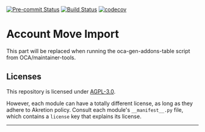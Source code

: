 
<!-- /!\ Non OCA Context : Set here the badge of your runbot / runboat instance. -->
[![Pre-commit Status](https://github.com/akretion/account-move-import/actions/workflows/pre-commit.yml/badge.svg?branch=16.0)](https://github.com/akretion/account-move-import/actions/workflows/pre-commit.yml?query=branch%3A16.0)
[![Build Status](https://github.com/akretion/account-move-import/actions/workflows/test.yml/badge.svg?branch=16.0)](https://github.com/akretion/account-move-import/actions/workflows/test.yml?query=branch%3A16.0)
[![codecov](https://codecov.io/gh/akretion/account-move-import/branch/16.0/graph/badge.svg)](https://codecov.io/gh/akretion/account-move-import)
<!-- /!\ Non OCA Context : Set here the badge of your translation instance. -->

<!-- /!\ do not modify above this line -->

# Account Move Import



<!-- /!\ do not modify below this line -->

<!-- prettier-ignore-start -->

[//]: # (addons)

This part will be replaced when running the oca-gen-addons-table script from OCA/maintainer-tools.

[//]: # (end addons)

<!-- prettier-ignore-end -->

## Licenses

This repository is licensed under [AGPL-3.0](LICENSE).

However, each module can have a totally different license, as long as they adhere to Akretion
policy. Consult each module's `__manifest__.py` file, which contains a `license` key
that explains its license.

----
<!-- /!\ Non OCA Context : Set here the full description of your organization. -->
